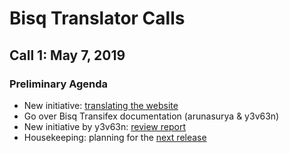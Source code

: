 # Bisq Translator Calls

## Call 1: May 7, 2019

### Preliminary Agenda
- New initiative: [translating the website](https://github.com/bisq-network/bisq-website/issues/173)
- Go over Bisq Transifex documentation (arunasurya & y3v63n)
- New initiative by y3v63n: [review report](https://docs.google.com/spreadsheets/d/1Y_YygGQzuQP4iMf3I7w66nUlCnP9Px0B_3XXITupB_0/edit#gid=1642854992)
- Housekeeping: planning for the [next release](https://github.com/bisq-network/bisq/milestones)
